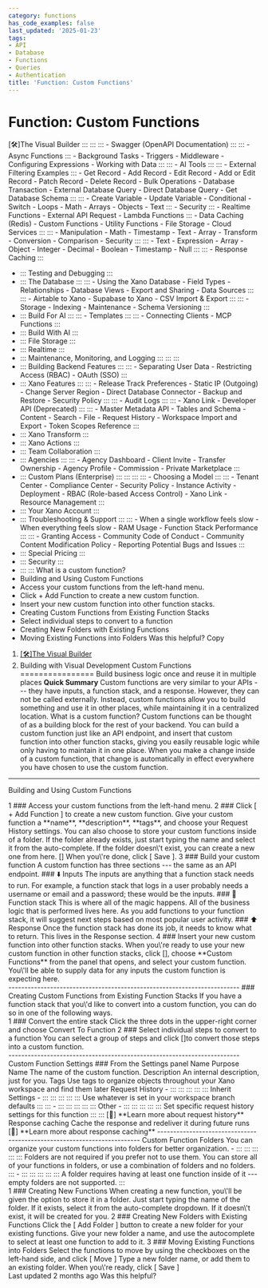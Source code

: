 ```yaml
---
category: functions
has_code_examples: false
last_updated: '2025-01-23'
tags:
- API
- Database
- Functions
- Queries
- Authentication
title: 'Function: Custom Functions'
---
```


# Function: Custom Functions

[🛠️]The Visual Builder
    :::
        ::: 
            ::: 
            -   Swagger (OpenAPI
                Documentation)
            :::
            ::: 
            -   Async
                Functions
            :::
        -   Background Tasks
        -   Triggers
        -   Middleware
        -   Configuring
            Expressions
        -   Working with Data
        :::
        ::: 
        -   AI Tools
            ::: 
                ::: 
                -   External Filtering
                    Examples
                :::
            -   Get
                Record
            -   Add
                Record
            -   Edit
                Record
            -   Add or Edit
                Record
            -   Patch
                Record
            -   Delete
                Record
            -   Bulk
                Operations
            -   Database
                Transaction
            -   External Database
                Query
            -   Direct Database
                Query
            -   Get Database
                Schema
            :::
            ::: 
            -   Create
                Variable
            -   Update
                Variable
            -   Conditional
            -   Switch
            -   Loops
            -   Math
            -   Arrays
            -   Objects
            -   Text
            :::
        -   Security
            ::: 
            -   Realtime
                Functions
            -   External API
                Request
            -   Lambda
                Functions
            :::
        -   Data Caching
            (Redis)
        -   Custom
            Functions
        -   Utility
            Functions
        -   File
            Storage
        -   Cloud
            Services
        :::
        ::: 
        -   Manipulation
        -   Math
        -   Timestamp
        -   Text
        -   Array
        -   Transform
        -   Conversion
        -   Comparison
        -   Security
        :::
        ::: 
        -   Text
        -   Expression
        -   Array
        -   Object
        -   Integer
        -   Decimal
        -   Boolean
        -   Timestamp
        -   Null
        :::
        ::: 
        -   Response
            Caching
        :::
-   ::: 
    Testing and Debugging
    :::
-   ::: 
    The Database
    :::
        ::: 
        -   Using the Xano
            Database
        -   Field
            Types
        -   Relationships
        -   Database
            Views
        -   Export and
            Sharing
        -   Data
            Sources
        :::
        ::: 
        -   Airtable to
            Xano
        -   Supabase to
            Xano
        -   CSV Import &
            Export
        :::
        ::: 
        -   Storage
        -   Indexing
        -   Maintenance
        -   Schema
            Versioning
        :::
-   ::: 
    Build For AI
    :::
        ::: 
        -   Templates
        :::
        ::: 
        -   Connecting
            Clients
        -   MCP
            Functions
        :::
-   ::: 
    Build With AI
    :::
-   ::: 
    File Storage
    :::
-   ::: 
    Realtime
    :::
-   ::: 
    Maintenance, Monitoring, and Logging
    :::
        ::: 
        :::
-   ::: 
    Building Backend Features
    :::
        ::: 
        -   Separating User
            Data
        -   Restricting Access
            (RBAC)
        -   OAuth
            (SSO)
        :::
-   ::: 
    Xano Features
    :::
        ::: 
        -   Release Track
            Preferences
        -   Static IP
            (Outgoing)
        -   Change Server
            Region
        -   Direct Database
            Connector
        -   Backup and
            Restore
        -   Security
            Policy
        :::
        ::: 
        -   Audit
            Logs
        :::
        ::: 
        -   Xano
            Link
        -   Developer API
            (Deprecated)
        :::
        ::: 
        -   Master Metadata
            API
        -   Tables and
            Schema
        -   Content
        -   Search
        -   File
        -   Request
            History
        -   Workspace Import and
            Export
        -   Token Scopes
            Reference
        :::
-   ::: 
    Xano Transform
    :::
-   ::: 
    Xano Actions
    :::
-   ::: 
    Team Collaboration
    :::
-   ::: 
    Agencies
    :::
        ::: 
        -   Agency
            Dashboard
        -   Client
            Invite
        -   Transfer
            Ownership
        -   Agency
            Profile
        -   Commission
        -   Private
            Marketplace
        :::
-   ::: 
    Custom Plans (Enterprise)
    :::
        ::: 
            ::: 
                ::: 
                -   Choosing a
                    Model
                :::
            :::
        -   Tenant
            Center
        -   Compliance
            Center
        -   Security
            Policy
        -   Instance
            Activity
        -   Deployment
        -   RBAC (Role-based Access
            Control)
        -   Xano
            Link
        -   Resource
            Management
        :::
-   ::: 
    Your Xano Account
    :::
-   ::: 
    Troubleshooting & Support
    :::
        ::: 
        -   When a single workflow feels
            slow
        -   When everything feels
            slow
        -   RAM
            Usage
        -   Function Stack
            Performance
        :::
        ::: 
        -   Granting
            Access
        -   Community Code of
            Conduct
        -   Community Content Modification
            Policy
        -   Reporting Potential Bugs and
            Issues
        :::
-   ::: 
    Special Pricing
    :::
-   ::: 
    Security
    :::
-   ::: 
    :::
    What is a custom function?
-   Building and Using Custom
    Functions
-   Access your custom functions from the left-hand
    menu.
-   Click + Add Function to create a new custom
    function.
-   Insert your new custom function into other function
    stacks.
-   Creating Custom Functions from Existing Function
    Stacks
-   Select individual steps to convert to a
    function
-   Creating New Folders with Existing
    Functions
-   Moving Existing Functions into
    Folders
Was this helpful?
Copy
1.  [[🛠️]The Visual
    Builder](../building-with-visual-development.html)
2.  Building with Visual Development
Custom Functions 
================
Build business logic once and reuse it in multiple places
**Quick Summary**
Custom functions are very similar to your APIs --- they have inputs, a
function stack, and a response. However, they can not be called
externally. Instead, custom functions allow you to build something and
use it in other places, while maintaining it in a centralized location.
What is a custom function?
Custom functions can be thought of as a building block for the rest of
your backend. You can build a custom function just like an API endpoint,
and insert that custom function into other function stacks, giving you
easily reusable logic while only having to maintain it in one place.
When you make a change inside of a custom function, that change is
automatically in effect everywhere you have chosen to use the custom
function.
------------------------------------------------------------------------
Building and Using Custom Functions
<div>
1
###  
Access your custom functions from the left-hand menu.
2
###  
Click [ + Add Function ] to create a new custom function.
Give your custom function a **name**, **description**, **tags**, and
choose your Request
History settings.
You can also choose to store your custom functions inside of a folder.
If the folder already exists, just start typing the name and select it
from the auto-complete. If the folder doesn\'t exist, you can create a
new one from here.
[] When you\'re done, click [ Save
].
3
###  
Build your custom function
A custom function has three sections --- the same as an API endpoint.
###  
⬇️ Inputs
The inputs are anything that a function stack needs to run. For example,
a function stack that logs in a user probably needs a username or email
and a password; these would be the inputs.
###  
🔄 Function stack
This is where all of the magic happens. All of the business logic that
is performed lives here.
As you add functions to your function stack, it will suggest next steps
based on most popular user activity.
###  
⬆️ Response
Once the function stack has done its job, it needs to know what to
return. This lives in the Response section.
4
###  
Insert your new custom function into other function stacks.
When you\'re ready to use your new custom function in other function
stacks, click
[], choose **Custom Functions** from the
panel that opens, and select your custom function.
You\'ll be able to supply data for any inputs the custom function is
expecting here.
</div>
------------------------------------------------------------------------
###  
Creating Custom Functions from Existing Function Stacks
If you have a function stack that you\'d like to convert into a custom
function, you can do so in one of the following ways.
<div>
1
###  
Convert the entire stack
Click the three dots in the upper-right corner and choose Convert To
Function
2
###  
Select individual steps to convert to a function
You can select a group of steps and click
[]to convert those steps into a custom
function.
</div>
------------------------------------------------------------------------
Custom Function Settings
###  
From the Settings panel
Name
Purpose
Name
The name of the custom function.
Description
An internal description, just for you.
Tags
Use tags to organize objects throughout your Xano workspace and find
them later
Request History
-   ::: 
    ::: 
    :::
    :::
    ::: 
    Inherit Settings
    -   ::: 
        ::: 
        :::
        :::
        ::: 
        Use whatever is set in your workspace branch defaults
        :::
    :::
-   ::: 
    ::: 
    :::
    :::
    ::: 
    Other
    -   ::: 
        ::: 
        :::
        :::
        ::: 
        Set specific request history settings for this function
        :::
    :::
[📖] **Learn more about request
history**
Response caching
Cache the response and redeliver it during future runs [📖]
**Learn more about response
caching**
------------------------------------------------------------------------
Custom Function Folders
You can organize your custom functions into folders for better
organization.
-   ::: 
    ::: 
    :::
    :::
    ::: 
    Folders are not required if you prefer not to use them. You can
    store all of your functions in folders, or use a combination of
    folders and no folders.
    :::
-   ::: 
    ::: 
    :::
    :::
    ::: 
    A folder requires having at least one function inside of it ---
    empty folders are not supported.
    :::
<div>
1
###  
Creating New Functions
When creating a new function, you\'ll be given the option to store it in
a folder.
Just start typing the name of the folder. If it exists, select it from
the auto-complete dropdown. If it doesn\'t exist, it will be created for
you.
2
###  
Creating New Folders with Existing Functions
Click the [ Add Folder ] button to create a new folder
for your existing functions.
Give your new folder a name, and use the autocomplete to select at least
one function to add to it.
3
###  
Moving Existing Functions into Folders
Select the functions to move by using the checkboxes on the left-hand
side, and click [ Move ]
Type a new folder name, or add them to an existing folder. When you\'re
ready, click [ Save ]
</div>
Last updated 2 months ago
Was this helpful?